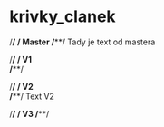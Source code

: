 krivky_clanek
=============

/************************************************************************/
/** Master
/************************************************************************/
Tady je text od mastera

/************************************************************************/
/** V1   
/************************************************************************/
 
/************************************************************************/
/** V2   
/************************************************************************/ 
Text V2

/************************************************************************/
/** V3 
/************************************************************************/